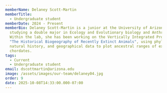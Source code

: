 ```yaml
---
memberName: Delaney Scott-Martin
memberTitle:
  - Undergraduate student
memberDate: 2024 - Present
memberBio: Delaney Scott-Martin is a junior at the University of Arizona,
  studying a double major in Ecology and Evolutionary biology and Anthropology.
  Within the lab, she has been working on the Vertically Integrated Project,
  "The Historical Biogeography of Recently Extinct Animals", using phylogenetic,
  natural history, and geographical data to plot ancestral ranges of extinct
  chordates.
tags:
  - Current
  - Undergraduate student
email: dscottmartin@arizona.edu
image: /assets/images/our-team/delaney04.jpg
order: 9
date: 2025-10-08T14:33:00.000-07:00
---
```

